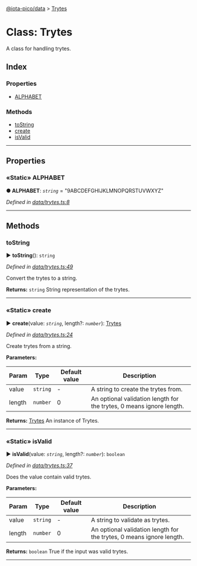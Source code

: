 [@iota-pico/data](../README.md) > [Trytes](../classes/trytes.md)



# Class: Trytes


A class for handling trytes.

## Index

### Properties

* [ALPHABET](trytes.md#alphabet)


### Methods

* [toString](trytes.md#tostring)
* [create](trytes.md#create)
* [isValid](trytes.md#isvalid)



---
## Properties
<a id="alphabet"></a>

### «Static» ALPHABET

**●  ALPHABET**:  *`string`*  = "9ABCDEFGHIJKLMNOPQRSTUVWXYZ"

*Defined in [data/trytes.ts:8](https://github.com/iotaeco/iota-pico-data/blob/1eb2924/src/data/trytes.ts#L8)*





___


## Methods
<a id="tostring"></a>

###  toString

► **toString**(): `string`



*Defined in [data/trytes.ts:49](https://github.com/iotaeco/iota-pico-data/blob/1eb2924/src/data/trytes.ts#L49)*



Convert the trytes to a string.




**Returns:** `string`
String representation of the trytes.






___

<a id="create"></a>

### «Static» create

► **create**(value: *`string`*, length?: *`number`*): [Trytes](trytes.md)



*Defined in [data/trytes.ts:24](https://github.com/iotaeco/iota-pico-data/blob/1eb2924/src/data/trytes.ts#L24)*



Create trytes from a string.


**Parameters:**

| Param | Type | Default value | Description |
| ------ | ------ | ------ | ------ |
| value | `string`  | - |   A string to create the trytes from. |
| length | `number`  | 0 |   An optional validation length for the trytes, 0 means ignore length. |





**Returns:** [Trytes](trytes.md)
An instance of Trytes.






___

<a id="isvalid"></a>

### «Static» isValid

► **isValid**(value: *`string`*, length?: *`number`*): `boolean`



*Defined in [data/trytes.ts:37](https://github.com/iotaeco/iota-pico-data/blob/1eb2924/src/data/trytes.ts#L37)*



Does the value contain valid trytes.


**Parameters:**

| Param | Type | Default value | Description |
| ------ | ------ | ------ | ------ |
| value | `string`  | - |   A string to validate as trytes. |
| length | `number`  | 0 |   An optional validation length for the trytes, 0 means ignore length. |





**Returns:** `boolean`
True if the input was valid trytes.






___


